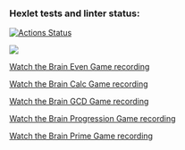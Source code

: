 ### Hexlet tests and linter status:
[![Actions Status](https://github.com/KarinaAbd/python-project-49/workflows/hexlet-check/badge.svg)](https://github.com/KarinaAbd/python-project-49/actions)

<a href="https://codeclimate.com/github/KarinaAbd/python-project-49/maintainability"><img src="https://api.codeclimate.com/v1/badges/8141ee9e33a6877287c5/maintainability" /></a>

<a href="https://asciinema.org/a/DMHFfVRfpf0VJFTsKBL4KdGrD" target="_blank">Watch the Brain Even Game recording</a>

<a href="https://asciinema.org/a/wuQrD1bEWCCDnFyH4E41tDDsI" target="_blank">Watch the Brain Calc Game recording</a>

<a href="https://asciinema.org/a/ma96yOZYhydjhA13Or0MhOVUl" target="_blank">Watch the Brain GCD Game recording</a>

<a href="https://asciinema.org/a/vqoAj9CIyqzSsEqNoyjE4hnmK" target="_blank">Watch the Brain Progression Game recording</a>

<a href="https://asciinema.org/a/F5B2pDjQ80mF4LseShceoRUzR" target="_blank">Watch the Brain Prime Game recording</a>